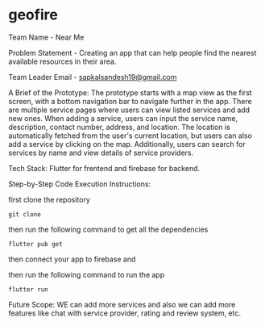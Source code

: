 # geofire

Team Name - Near Me

Problem Statement - Creating an app that can help people find the nearest available resources in their area.


Team Leader Email - sapkalsandesh19@gmail.com


A Brief of the Prototype:
The prototype starts with a map view as the first screen, with a bottom navigation bar to navigate further in the app. There are multiple service pages where users can view listed services and add new ones. When adding a service, users can input the service name, description, contact number, address, and location. The location is automatically fetched from the user's current location, but users can also add a service by clicking on the map. Additionally, users can search for services by name and view details of service providers.

Tech Stack:
Flutter for frentend and firebase for backend.


Step-by-Step Code Execution Instructions:


first clone the repository
``` 
git clone
```
then run the following command to get all the dependencies
```
flutter pub get
```
then connect your app to firebase and

then run the following command to run the app
```
flutter run
```


Future Scope:
WE can add more services and also we can add more features like chat with service provider, rating and review system, etc.